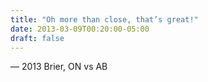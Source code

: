 ```yaml
---
title: "Oh more than close, that’s great!"
date: 2013-03-09T00:20:00-05:00
draft: false
---
```

— 2013 Brier, ON vs AB